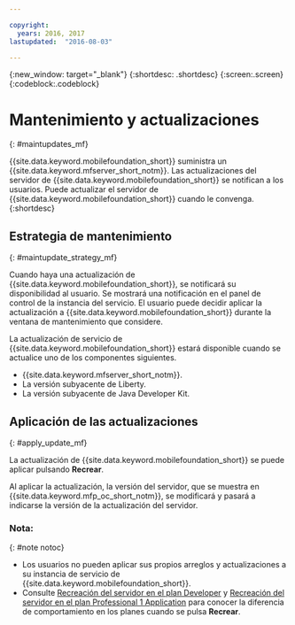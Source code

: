 ```yaml
---

copyright:
  years: 2016, 2017
lastupdated:  "2016-08-03"

---
```


{:new_window: target="_blank"}
{:shortdesc: .shortdesc}
{:screen:.screen}
{:codeblock:.codeblock}

# Mantenimiento y actualizaciones
{: #maintupdates_mf}

{{site.data.keyword.mobilefoundation_short}} suministra un {{site.data.keyword.mfserver_short_notm}}<!-- on {{site.data.keyword.containerlong}} as a container group-->. Las actualizaciones del servidor de {{site.data.keyword.mobilefoundation_short}} se notifican a los usuarios. Puede actualizar el servidor de {{site.data.keyword.mobilefoundation_short}} cuando le convenga.
{:shortdesc}

## Estrategia de mantenimiento
{: #maintupdate_strategy_mf}

Cuando haya una actualización de {{site.data.keyword.mobilefoundation_short}}, se notificará su disponibilidad al usuario.  Se mostrará una notificación en el panel de control de la instancia del servicio. El usuario puede decidir aplicar la actualización a {{site.data.keyword.mobilefoundation_short}} durante la ventana de mantenimiento que considere.

La actualización de servicio de {{site.data.keyword.mobilefoundation_short}} estará disponible cuando se actualice uno de los componentes siguientes.

* {{site.data.keyword.mfserver_short_notm}}.
* La versión subyacente de Liberty.
* La versión subyacente de Java Developer Kit.


## Aplicación de las actualizaciones
{: #apply_update_mf}

La actualización de {{site.data.keyword.mobilefoundation_short}} se puede aplicar pulsando **Recrear**.

Al aplicar la actualización, la versión del servidor, que se muestra en {{site.data.keyword.mfp_oc_short_notm}}, se modificará y pasará a indicarse la versión de la actualización del servidor.

### Nota:
{: #note notoc}

* Los usuarios no pueden aplicar sus propios arreglos y actualizaciones a su instancia de servicio de {{site.data.keyword.mobilefoundation_short}}.
* Consulte [Recreación del servidor en el plan Developer](c_using_mfs_p1.html#recreate_mobilefoundation_p1) y [Recreación del servidor en el plan Professional 1 Application](c_using_mfs_p2.html#recreate_mobilefoundation_p2) para conocer la diferencia de comportamiento en los planes cuando se pulsa **Recrear**.
